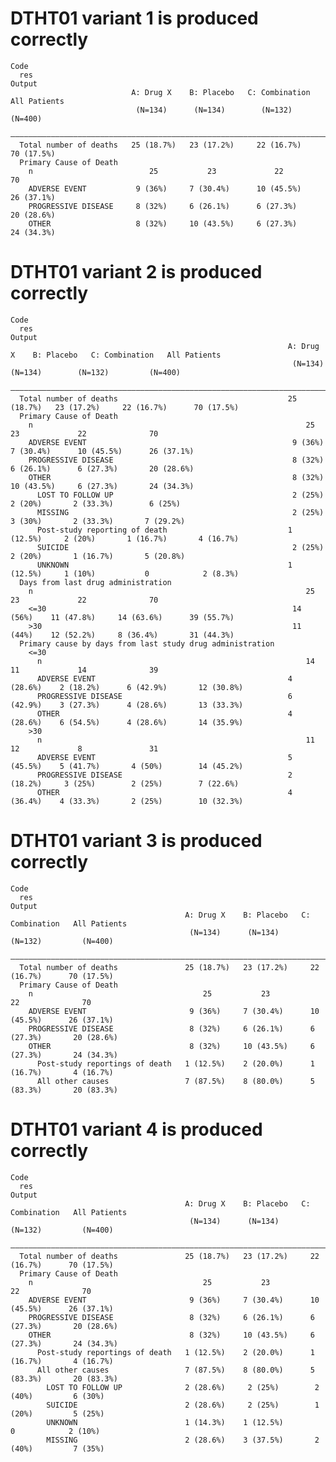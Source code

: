 # DTHT01 variant 1 is produced correctly

    Code
      res
    Output
                               A: Drug X    B: Placebo   C: Combination   All Patients
                                (N=134)      (N=134)        (N=132)         (N=400)   
      ————————————————————————————————————————————————————————————————————————————————
      Total number of deaths   25 (18.7%)   23 (17.2%)     22 (16.7%)      70 (17.5%) 
      Primary Cause of Death                                                          
        n                          25           23             22              70     
        ADVERSE EVENT           9 (36%)     7 (30.4%)      10 (45.5%)      26 (37.1%) 
        PROGRESSIVE DISEASE     8 (32%)     6 (26.1%)      6 (27.3%)       20 (28.6%) 
        OTHER                   8 (32%)     10 (43.5%)     6 (27.3%)       24 (34.3%) 

# DTHT01 variant 2 is produced correctly

    Code
      res
    Output
                                                                  A: Drug X    B: Placebo   C: Combination   All Patients
                                                                   (N=134)      (N=134)        (N=132)         (N=400)   
      ———————————————————————————————————————————————————————————————————————————————————————————————————————————————————
      Total number of deaths                                      25 (18.7%)   23 (17.2%)     22 (16.7%)      70 (17.5%) 
      Primary Cause of Death                                                                                             
        n                                                             25           23             22              70     
        ADVERSE EVENT                                              9 (36%)     7 (30.4%)      10 (45.5%)      26 (37.1%) 
        PROGRESSIVE DISEASE                                        8 (32%)     6 (26.1%)      6 (27.3%)       20 (28.6%) 
        OTHER                                                      8 (32%)     10 (43.5%)     6 (27.3%)       24 (34.3%) 
          LOST TO FOLLOW UP                                        2 (25%)      2 (20%)       2 (33.3%)        6 (25%)   
          MISSING                                                  2 (25%)      3 (30%)       2 (33.3%)       7 (29.2%)  
          Post-study reporting of death                           1 (12.5%)     2 (20%)       1 (16.7%)       4 (16.7%)  
          SUICIDE                                                  2 (25%)      2 (20%)       1 (16.7%)       5 (20.8%)  
          UNKNOWN                                                 1 (12.5%)     1 (10%)           0            2 (8.3%)  
      Days from last drug administration                                                                                 
        n                                                             25           23             22              70     
        <=30                                                       14 (56%)    11 (47.8%)     14 (63.6%)      39 (55.7%) 
        >30                                                        11 (44%)    12 (52.2%)     8 (36.4%)       31 (44.3%) 
      Primary cause by days from last study drug administration                                                          
        <=30                                                                                                             
          n                                                           14           11             14              39     
          ADVERSE EVENT                                           4 (28.6%)    2 (18.2%)      6 (42.9%)       12 (30.8%) 
          PROGRESSIVE DISEASE                                     6 (42.9%)    3 (27.3%)      4 (28.6%)       13 (33.3%) 
          OTHER                                                   4 (28.6%)    6 (54.5%)      4 (28.6%)       14 (35.9%) 
        >30                                                                                                              
          n                                                           11           12             8               31     
          ADVERSE EVENT                                           5 (45.5%)    5 (41.7%)       4 (50%)        14 (45.2%) 
          PROGRESSIVE DISEASE                                     2 (18.2%)     3 (25%)        2 (25%)        7 (22.6%)  
          OTHER                                                   4 (36.4%)    4 (33.3%)       2 (25%)        10 (32.3%) 

# DTHT01 variant 3 is produced correctly

    Code
      res
    Output
                                           A: Drug X    B: Placebo   C: Combination   All Patients
                                            (N=134)      (N=134)        (N=132)         (N=400)   
      ————————————————————————————————————————————————————————————————————————————————————————————
      Total number of deaths               25 (18.7%)   23 (17.2%)     22 (16.7%)      70 (17.5%) 
      Primary Cause of Death                                                                      
        n                                      25           23             22              70     
        ADVERSE EVENT                       9 (36%)     7 (30.4%)      10 (45.5%)      26 (37.1%) 
        PROGRESSIVE DISEASE                 8 (32%)     6 (26.1%)      6 (27.3%)       20 (28.6%) 
        OTHER                               8 (32%)     10 (43.5%)     6 (27.3%)       24 (34.3%) 
          Post-study reportings of death   1 (12.5%)    2 (20.0%)      1 (16.7%)       4 (16.7%)  
          All other causes                 7 (87.5%)    8 (80.0%)      5 (83.3%)       20 (83.3%) 

# DTHT01 variant 4 is produced correctly

    Code
      res
    Output
                                           A: Drug X    B: Placebo   C: Combination   All Patients
                                            (N=134)      (N=134)        (N=132)         (N=400)   
      ————————————————————————————————————————————————————————————————————————————————————————————
      Total number of deaths               25 (18.7%)   23 (17.2%)     22 (16.7%)      70 (17.5%) 
      Primary Cause of Death                                                                      
        n                                      25           23             22              70     
        ADVERSE EVENT                       9 (36%)     7 (30.4%)      10 (45.5%)      26 (37.1%) 
        PROGRESSIVE DISEASE                 8 (32%)     6 (26.1%)      6 (27.3%)       20 (28.6%) 
        OTHER                               8 (32%)     10 (43.5%)     6 (27.3%)       24 (34.3%) 
          Post-study reportings of death   1 (12.5%)    2 (20.0%)      1 (16.7%)       4 (16.7%)  
          All other causes                 7 (87.5%)    8 (80.0%)      5 (83.3%)       20 (83.3%) 
            LOST TO FOLLOW UP              2 (28.6%)     2 (25%)        2 (40%)         6 (30%)   
            SUICIDE                        2 (28.6%)     2 (25%)        1 (20%)         5 (25%)   
            UNKNOWN                        1 (14.3%)    1 (12.5%)          0            2 (10%)   
            MISSING                        2 (28.6%)    3 (37.5%)       2 (40%)         7 (35%)   

